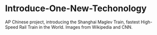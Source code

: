 # Introduce-One-New-Techonology

AP Chinese project, introducing the Shanghai Maglev Train, fastest High-Speed Rail Train in the World.
Images from Wikipedia and CNN.
